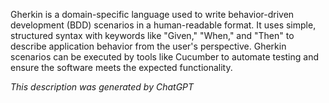 Gherkin is a domain-specific language used to write behavior-driven development (BDD) scenarios in a human-readable format. It uses simple, structured syntax with keywords like "Given," "When," and "Then" to describe application behavior from the user's perspective. Gherkin scenarios can be executed by tools like Cucumber to automate testing and ensure the software meets the expected functionality.

*This description was generated by ChatGPT*
